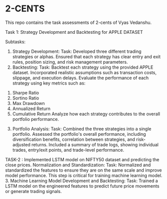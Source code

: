 # 2-CENTS
This repo contains the task assessments of 2-cents of Vyas Vedanshu.

Task 1: Strategy Development and Backtesting for APPLE DATASET

Subtasks:
1. Strategy Development:
Task:
Developed three different trading strategies or alphas.
Ensured that each strategy has clear entry and exit rules, position sizing, and risk management parameters.
2. Backtesting:
Task:
Backtest each strategy using the provided APPLE dataset. Incorporated realistic assumptions such as transaction costs, slippage, and execution delays.
Evaluate the performance of each strategy using key metrics such as:
1) Sharpe Ratio
2) Sortino Ratio
3) Max Drawdown
4) Annualized Return
5) Cumulative Return
Analyze how each strategy contributes to the overall portfolio performance.
3. Portfolio Analysis:
Task:
Combined the three strategies into a single portfolio. Assessed the portfolio's overall performance, including diversification benefits, correlation between strategies, and risk-adjusted returns.
Included a summary of trade logs, showing individual trades, entry/exit points, and trade-level performance.

TASK-2 : Implemented LSTM model on NIFTY50 dataset and predicting the close prices.
Normalization and Standardization:
Task:
Normalized and standardized the features to ensure they are on the same scale and improve model performance. This step is critical for training machine learning model.
3. Machine Learning Model Development and Backtesting:
Task:
Trained a LSTM model on the engineered features to predict future price movements or generate trading signals.
